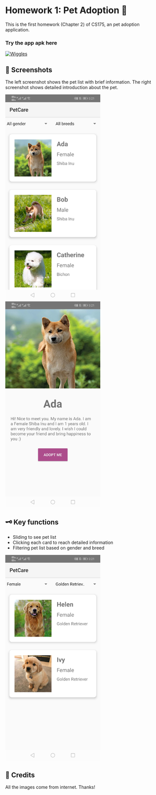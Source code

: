 # Homework 1: Pet Adoption 🐶
This is the first homework (Chapter 2) of CS175, an pet adoption application.

### Try the app apk here
<p>
  <a href="https://github.com/Spikeysanju/Wiggles/releases/download/v1.0.0-alpha01/Wiggles.apk"><img src="https://camo.githubusercontent.com/f28d31ec67a33d1d00b87d0c35b1a73575934ec312956689a59a376edd9410fc/68747470733a2f2f696d672e736869656c64732e696f2f62616467652f576967676c65732d41504b2d626c61636b2e7376673f7374796c653d666f722d7468652d6261646765266c6f676f3d616e64726f6964" alt="Wiggles" data-canonical-src="https://img.shields.io/badge/Wiggles-APK-black.svg?style=for-the-badge&amp;logo=android" style="max-width: 100%;"></a>
</p>

## 📸 Screenshots
The left screenshot shows the pet list with brief information. The right screenshot shows detailed introduction about the pet.

<p float="left">
  <img src="https://github.com/Jessie-jx/homework-LvJiaxi/blob/main/HW1_pet_adoption/Screenshots/img1.jpg" width="300"/>
  <img src="https://github.com/Jessie-jx/homework-LvJiaxi/blob/main/HW1_pet_adoption/Screenshots/img2.jpg" width="300"/>
</p>


## 🗝️ Key functions
* Sliding to see pet list
* Clicking each card to reach detailed information
* Filtering pet list based on gender and breed
<img src="https://github.com/Jessie-jx/homework-LvJiaxi/blob/main/HW1_pet_adoption/Screenshots/img3.jpg" width="300"/>

## 🤝 Credits
All the images come from internet. Thanks!
